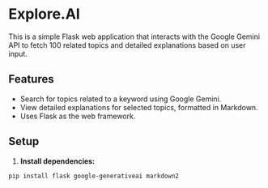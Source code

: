 # Explore.AI

This is a simple Flask web application that interacts with the Google Gemini API to fetch 100 related topics and detailed explanations based on user input.

## Features

- Search for topics related to a keyword using Google Gemini.
- View detailed explanations for selected topics, formatted in Markdown.
- Uses Flask as the web framework.

## Setup

1. **Install dependencies:**

```bash
pip install flask google-generativeai markdown2
